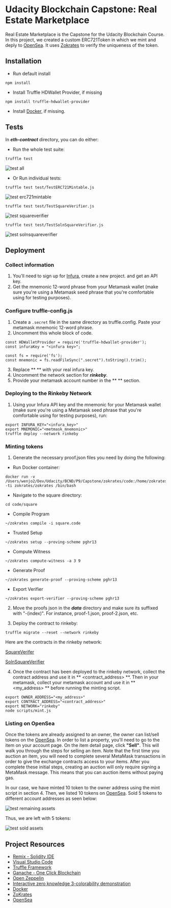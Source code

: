 # Udacity Blockchain Capstone: Real Estate Marketplace

Real Estate Marketplace is the Capstone for the Udacity Blockchain Course. In this project, we created a custom ERC721Token in which we mint and deply to [OpenSea](https://opensea.io/). It uses [Zokrates](https://github.com/Zokrates/ZoKrates) to verify the uniqueness of the token.

## Installation

- Run default install
```
npm install
```

- Install Truffle HDWallet Provider, if missing
```
npm install truffle-hdwallet-provider
```

- Install [Docker](https://docs.docker.com/install/), if missing. 

## Tests

In ***eth-contract*** directory, you can do either:

* Run the whole test suite: 

```truffle test```

![test all](images/test-all.png)

* Or Run individual tests:

```truffle test test/TestERC721Mintable.js```

![test erc721mintable](images/test-erc721mintable.png)

```truffle test test/TestSquareVerifier.js```

![test squareverifier](images/test-squareverifier.png)

```truffle test test/TestSolnSquareVerifier.js```

![test solnsquareverifier](images/test-solnsquareverifier.png)


## Deployment

### Collect information
1. You'll need to sign up for [Infura](https://infura.io/), create a new project. and get an API key.
2. Get the mnemonic 12-word phrase from your Metamask wallet (make sure you're using a Metamask seed phrase that you're comfortable using for testing purposes).

### Configure truffle-config.js
1. Create a ```.secret``` file in the same directory as truffle.config. Paste your metamask mnemonic 12-word phrase.
2. Uncomment this whole block of code.
```
const HDWalletProvider = require('truffle-hdwallet-provider');
const infuraKey = "<infura key>";

const fs = require('fs');
const mnemonic = fs.readFileSync(".secret").toString().trim();
```
3. Replace ** <infura key> ** with your real infura key.
4. Uncomment the network section for ***rinkeby***.
5. Provide your metamask account number in the ** <your contract owner address> ** section.

### Deploying to the Rinkeby Network
1. Using your Infura API key and the mnemonic for your Metamask wallet (make sure you're using a Metamask seed phrase that you're comfortable using for testing purposes), run:

```
export INFURA_KEY="<infura_key>"
export MNEMONIC="<metmask_mnemonic>"
truffle deploy --network rinkeby
```
### Minting tokens
1. Generate the necessary proof.json files you need by doing the following:

- Run Docker container:
```
docker run -v /Users/wenjo2/Dev/Udacity/BCND/P9/Capstone/zokrates/code:/home/zokrates/code -ti zokrates/zokrates /bin/bash
```

- Navigate to the square directory:
```
cd code/square
```

- Compile Program
```
~/zokrates compile -i square.code
```

- Trusted Setup
```
~/zokrates setup --proving-scheme pghr13
```

- Compute Witness
```
~/zokrates compute-witness -a 3 9
```

- Generate Proof
```
~/zokrates generate-proof --proving-scheme pghr13
```

- Export Verifier
```
~/zokrates export-verifier --proving-scheme pghr13
```

2. Move the proofs json in the ***data*** directory and make sure its suffixed with "-(index)". For instance, proof-1.json, proof-2.json, etc.

3. Deploy the contract to rinkeby:

```
truffle migrate --reset --network rinkeby
```

Here are the contracts in the rinkeby network:

[SquareVerifer](https://rinkeby.etherscan.io/address/0x755210c2696e0e69e76df7bc88f0ddce268a06ac)

[SolnSquareVerifier](https://rinkeby.etherscan.io/address/0xb25377d851fda8ebb73c6b87a3bca3aa6f2a44a6)


4. Once the contract has been deployed to the rinkeby network, collect the contract address and use it in ** <contract_address> **. Then in your metamask, collect your metamask account and use it in ** <my_address> ** before running the minting script.

```
export OWNER_ADDRESS="<my_address>"
export CONTRACT_ADDRESS="<contract_address>"
export NETWORK="rinkeby"
node scripts/mint.js
```

### Listing on OpenSea

Once the tokens are already assigned to an owner, the owner can list/sell tokens on the [OpenSea](https://opensea.io/). In order to list a property, you'll need to go to the item on your account page. On the item detail page, click **"Sell"**. This will walk you through the steps for selling an item. Note that the first time you auction an item, you will need to complete several MetaMask transactions in order to give the exchange contracts access to your items. After you complete these initial steps, creating an auction will only require signing a MetaMask message. This means that you can auction items without paying gas.

In our case, we have minted 10 token to the owner address using the mint script in section 4. Then, we listed 10 tokens on [OpenSea](https://opensea.io/). Sold 5 tokens to different account addresses as seen below:

![test remaining assets](images/remaining-assets.png)

Thus, we are left with 5 tokens:

![test sold assets](images/sold-assets.png)

## Project Resources


* [Remix - Solidity IDE](https://remix.ethereum.org/)
* [Visual Studio Code](https://code.visualstudio.com/)
* [Truffle Framework](https://truffleframework.com/)
* [Ganache - One Click Blockchain](https://truffleframework.com/ganache)
* [Open Zeppelin ](https://openzeppelin.org/)
* [Interactive zero knowledge 3-colorability demonstration](http://web.mit.edu/~ezyang/Public/graph/svg.html)
* [Docker](https://docs.docker.com/install/)
* [ZoKrates](https://github.com/Zokrates/ZoKrates)
* [OpenSea](https://opensea.io/)
